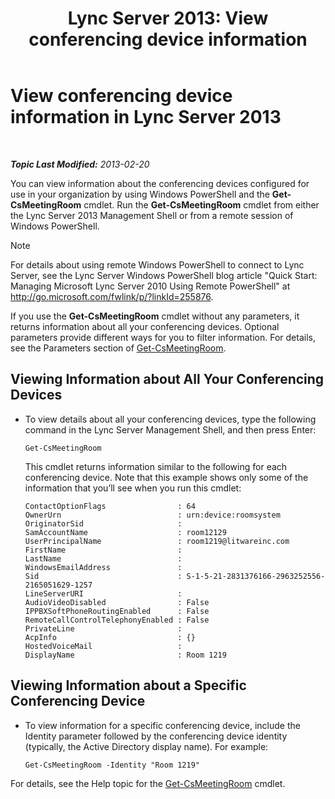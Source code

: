 ﻿---
title: 'Lync Server 2013: View conferencing device information'
TOCTitle: View conferencing device information
ms:assetid: 838bdbf8-8b68-4eb6-8fa3-45bfd5b0b1cd
ms:mtpsurl: https://technet.microsoft.com/en-us/library/JJ994043(v=OCS.15)
ms:contentKeyID: 51803954
ms.date: 07/23/2014
mtps_version: v=OCS.15
---

<div data-xmlns="http://www.w3.org/1999/xhtml">

<div class="topic" data-xmlns="http://www.w3.org/1999/xhtml" data-msxsl="urn:schemas-microsoft-com:xslt" data-cs="http://msdn.microsoft.com/en-us/">

<div data-asp="http://msdn2.microsoft.com/asp">

# View conferencing device information in Lync Server 2013

</div>

<div id="mainSection">

<div id="mainBody">

<span> </span>

_**Topic Last Modified:** 2013-02-20_

You can view information about the conferencing devices configured for use in your organization by using Windows PowerShell and the **Get-CsMeetingRoom** cmdlet. Run the **Get-CsMeetingRoom** cmdlet from either the Lync Server 2013 Management Shell or from a remote session of Windows PowerShell.

<div>


> [!NOTE]  
> For details about using remote Windows PowerShell to connect to Lync Server, see the Lync Server Windows PowerShell blog article "Quick Start: Managing Microsoft Lync Server 2010 Using Remote PowerShell" at <A href="http://go.microsoft.com/fwlink/p/?linkid=255876">http://go.microsoft.com/fwlink/p/?linkId=255876</A>.



</div>

If you use the **Get-CsMeetingRoom** cmdlet without any parameters, it returns information about all your conferencing devices. Optional parameters provide different ways for you to filter information. For details, see the Parameters section of [Get-CsMeetingRoom](https://docs.microsoft.com/powershell/module/skype/Get-CsMeetingRoom).

<div>


<div>

## Viewing Information about All Your Conferencing Devices

  - To view details about all your conferencing devices, type the following command in the Lync Server Management Shell, and then press Enter:
    
        Get-CsMeetingRoom
    
    This cmdlet returns information similar to the following for each conferencing device. Note that this example shows only some of the information that you’ll see when you run this cmdlet:
    
        ContactOptionFlags                : 64
        OwnerUrn                          : urn:device:roomsystem
        OriginatorSid                     :
        SamAccountName                    : room12129
        UserPrincipalName                 : room1219@litwareinc.com
        FirstName                         : 
        LastName                          :
        WindowsEmailAddress               :
        Sid                               : S-1-5-21-2831376166-2963252556-2165051629-1257
        LineServerURI                     :
        AudioVideoDisabled                : False
        IPPBXSoftPhoneRoutingEnabled      : False
        RemoteCallControlTelephonyEnabled : False
        PrivateLine                       :
        AcpInfo                           : {}
        HostedVoiceMail                   :
        DisplayName                       : Room 1219

</div>

<div>

## Viewing Information about a Specific Conferencing Device

  - To view information for a specific conferencing device, include the Identity parameter followed by the conferencing device identity (typically, the Active Directory display name). For example:
    
        Get-CsMeetingRoom -Identity "Room 1219"

</div>

For details, see the Help topic for the [Get-CsMeetingRoom](https://docs.microsoft.com/powershell/module/skype/Get-CsMeetingRoom) cmdlet.

</div>

</div>

<span> </span>

</div>

</div>

</div>

